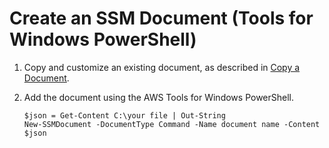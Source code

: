 # Create an SSM Document \(Tools for Windows PowerShell\)<a name="create-ssm-document-ps"></a>

1. Copy and customize an existing document, as described in [Copy a Document](copy-document.md)\.

1. Add the document using the AWS Tools for Windows PowerShell\.

   ```
   $json = Get-Content C:\your file | Out-String
   New-SSMDocument -DocumentType Command -Name document name -Content $json
   ```